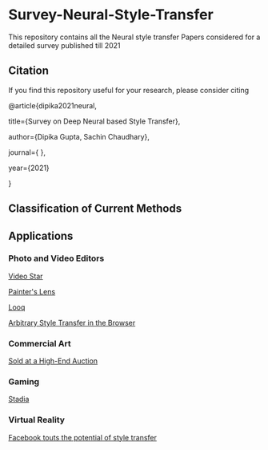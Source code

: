 # Survey-Neural-Style-Transfer
This repository contains all the Neural style transfer Papers considered for a detailed survey published till 2021
## Citation
If you find this repository useful for your research, please consider citing

@article{dipika2021neural,  

title={Survey on Deep Neural based Style Transfer},

author={Dipika Gupta, Sachin Chaudhary}, 

journal={ }, 

year={2021}

}


## Classification of Current Methods

## Applications
### Photo and Video Editors

[Video Star](https://apps.apple.com/us/app/video-star/id438596432)

[Painter's Lens](https://apps.apple.com/us/app/painters-lens/id1458827474)

[Looq](https://apps.apple.com/us/app/looq-ai-powered-filters/id1159704664)

[Arbitrary Style Transfer in the Browser](https://reiinakano.com/arbitrary-image-stylization-tfjs/)

### Commercial Art

[Sold at a High-End Auction](https://www.theverge.com/2018/10/25/18023266/ai-art-portrait-christie)

### Gaming

[Stadia](https://venturebeat.com/2019/03/19/googles-stadia-uses-style-transfer-ml-to-manipulate-video-game-environments/)

### Virtual Reality

[Facebook touts the potential of style transfer](https://engineering.fb.com/2017/07/26/virtual-reality/using-ai-for-new-visual-storytelling-techniques-in-vr/)


